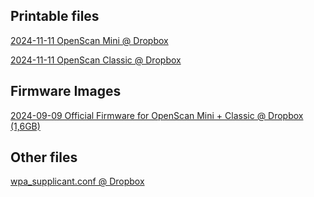 ## Printable files

[2024-11-11 OpenScan Mini @ Dropbox](https://www.dropbox.com/scl/fi/sp4tucpzazvqxi3kv8xsz/2024-11-11-OpenScan-Mini-V1.zip?rlkey=5gk0b712ofu9sqdensime1jdx&st=gwe5jzlx&dl=1)

[2024-11-11 OpenScan Classic @ Dropbox](https://www.dropbox.com/scl/fi/2owz784ps79hvkyqqh07u/2024-11-11-OpenScan-Classic-V1.zip?rlkey=tve931u7nbaxspvcohpw5lgim&st=sjb9lbc0&dl=1)

## Firmware Images

[2024-09-09 Official Firmware for OpenScan Mini + Classic @ Dropbox (1,6GB)](https://www.dropbox.com/scl/fi/7hotnizvdl5lpis829yyh/2024-09-09-OpenScan.zip?rlkey=yszh7xcn9bejl6epjz8mo1a6x&st=9h1qxsdn&dl=1)

##  Other files
[wpa_supplicant.conf @ Dropbox](https://www.dropbox.com/scl/fi/878ri5dclgm5aek54isl1/wpa_supplicant.conf?rlkey=fhq54ngaea6p5s62etl5ig8ak&st=jitt2qp3&dl=1)
